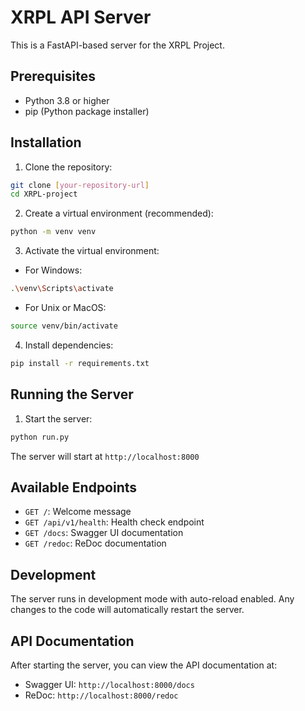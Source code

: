 # XRPL API Server

This is a FastAPI-based server for the XRPL Project.

## Prerequisites

- Python 3.8 or higher
- pip (Python package installer)

## Installation

1. Clone the repository:
```bash
git clone [your-repository-url]
cd XRPL-project
```

2. Create a virtual environment (recommended):
```bash
python -m venv venv
```

3. Activate the virtual environment:

- For Windows:
```bash
.\venv\Scripts\activate
```
- For Unix or MacOS:
```bash
source venv/bin/activate
```

4. Install dependencies:
```bash
pip install -r requirements.txt
```

## Running the Server

1. Start the server:
```bash
python run.py
```

The server will start at `http://localhost:8000`

## Available Endpoints

- `GET /`: Welcome message
- `GET /api/v1/health`: Health check endpoint
- `GET /docs`: Swagger UI documentation
- `GET /redoc`: ReDoc documentation

## Development

The server runs in development mode with auto-reload enabled. Any changes to the code will automatically restart the server.

## API Documentation

After starting the server, you can view the API documentation at:
- Swagger UI: `http://localhost:8000/docs`
- ReDoc: `http://localhost:8000/redoc`